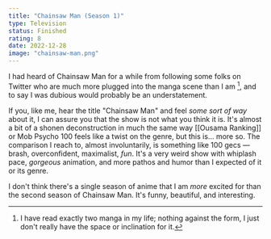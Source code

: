 ```yaml
---
title: "Chainsaw Man (Season 1)"
type: Television
status: Finished
rating: 8
date: 2022-12-28
image: "chainsaw-man.png"
---
```


I had heard of Chainsaw Man for a while from following some folks on Twitter who are much more plugged into the manga scene than I am [^1], and to say
I was dubious would probably be an understatement.

If you, like me, hear the title "Chainsaw Man" and feel _some sort of way_ about it, I can assure you that the show is not what you think it is. It's almost a bit of a
shonen deconstruction in much the same way [[Ousama Ranking]] or Mob Psycho 100 feels like a twist on the genre, but this is... more so. The comparison I reach to,
almost involuntarily, is something like 100 gecs — brash, overconfident, maximalist, _fun_. It's a very weird show with whiplash pace, _gorgeous_ animation, and more
pathos and humor than I expected of it or its genre.

I don't think there's a single season of anime that I am _more_ excited for than the second season of Chainsaw Man. It's funny, beautiful, and interesting.

[^1]: I have read exactly two manga in my life; nothing against the form, I just don't really have the space or inclination for it.
